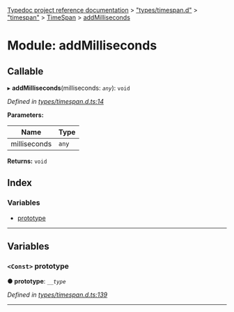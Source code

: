 [Typedoc project reference documentation](../README.md) > ["types/timespan.d"](../modules/_types_timespan_d_.md) > ["timespan"](../modules/_types_timespan_d_._timespan_.md) > [TimeSpan](../classes/_types_timespan_d_._timespan_.timespan.md) > [addMilliseconds](../modules/_types_timespan_d_._timespan_.timespan.addmilliseconds.md)

# Module: addMilliseconds

## Callable
▸ **addMilliseconds**(milliseconds: *`any`*): `void`

*Defined in [types/timespan.d.ts:14](https://github.com/DocuWare/REST-Sample-TS/blob/a4697e2/src/types/timespan.d.ts#L14)*

**Parameters:**

| Name | Type |
| ------ | ------ |
| milliseconds | `any` |

**Returns:** `void`

## Index

### Variables

* [prototype](_types_timespan_d_._timespan_.timespan.addmilliseconds.md#prototype)

---

## Variables

<a id="prototype"></a>

### `<Const>` prototype

**● prototype**: *`__type`*

*Defined in [types/timespan.d.ts:139](https://github.com/DocuWare/REST-Sample-TS/blob/a4697e2/src/types/timespan.d.ts#L139)*

___

